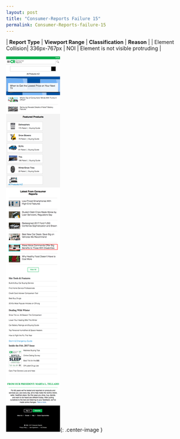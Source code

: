 ```yaml
---
layout: post
title: "Consumer-Reports Failure 15"
permalink: Consumer-Reports-failure-15
---
```

| **Report Type** | **Viewport Range** | **Classification** | **Reason** |
| Element Collision| 336px-767px | NOI | Element is not visible protruding | 

![Screenshot of the fault](../assets/images/Consumer-Reports/fault15/overlapWidth551.png){: .center-image }
